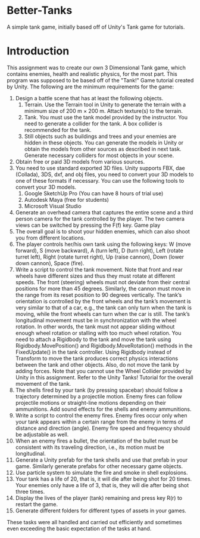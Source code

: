 # Better-Tanks
A simple tank game, initially based off of Unity's Tank game for tutorials.


# Introduction 

This assignment was to create our own 3 Dimensional Tank game, which contains enemies, health and realistic physics, for the most part.  This program was supposed to be based off of the "Tank!" Game tutorial created by Unity. The following are the minimum requirements for the game: 
    
1. Design a battle scene that has at least the following objects. 
   1. Terrain.  Use the Terrain tool in Unity to generate the terrain with a minimum size of 200 m × 200 m.  Attach texture(s) to the terrain. 
   1. Tank.  You must use the tank model provided by the instructor.  You need to generate a collider for the tank.  A box collider is recommended for the tank. 
   1. Still objects such as buildings and trees and your enemies are hidden in these objects.  You can generate the models in Unity or obtain the models from other           sources as described in next task.  Generate necessary colliders for most objects in your scene. 
2. Obtain free or paid 3D models from various sources.  
3. You need to use standard exported 3D files.  Unity supports FBX, dae (Collada), 3DS, dxf, and obj files, you need to convert your 3D models to one of these             formats if necessary.  You can use the following tools to convert your 3D models.
   1. Google SketchUp Pro (You can have 8 hours of trial use)
   1. Autodesk Maya (free for students)
   1. Microsoft Visual Studio
4. Generate an overhead camera that captures the entire scene and a third person camera for the tank controlled by the player.  The two camera views can be switched by pressing the F(f) key.
Game play
5. The overall goal is to shoot your hidden enemies, which can also shoot you from different locations.
6. The player controls her/his own tank using the following keys: W (move forward), S (move backward), A (turn left), D (turn right), Left (rotate turret left), Right (rotate turret right), Up (raise cannon), Down (lower down cannon), Space (fire).
7. Write a script to control the tank movement.  Note that front and rear wheels have different sizes and thus they must rotate at different speeds.  The front (steering) wheels must not deviate from their central positions for more than 45 degrees.  Similarly, the cannon must move in the range from its reset position to 90 degrees vertically. The tank’s orientation is controlled by the front wheels and the tank’s movement is very similar to that of a car, e.g., the tank can only turn when the tank is moving, while the front wheels can turn when the car is still.  The tank’s longitudinal movement must be in synchronization with the wheel rotation.  In other words, the tank must not appear sliding without enough wheel rotation or stalling with too much wheel rotation. 
You need to attach a Rigidbody to the tank and move the tank using Rigidbody.MovePosition() and Rigidbody.MoveRotation() methods in the FixedUpdate() in the tank controller. Using Rigidbody instead of Transform to move the tank produces correct physics interactions between the tank and other objects. Also, do not move the tank by adding forces.  Note that you cannot use the Wheel Collider provided by Unity in this assignment.  Refer to the Unity Tanks! Tutorial for the overall movement of the tank.
8. The shells fired by your tank (by pressing spacebar) should follow a trajectory determined by a projectile motion.  Enemy fires can follow projectile motions or straight-line motions depending on their ammunitions.  Add sound effects for the shells and enemy ammunitions.
9. Write a script to control the enemy fires.  Enemy fires occur only when your tank appears within a certain range from the enemy in terms of distance and direction (angle).  Enemy fire speed and frequency should be adjustable as well.
10.	When an enemy fires a bullet, the orientation of the bullet must be consistent with its traveling direction, i.e., its motion must be longitudinal.
11.	Generate a Unity prefab for the tank shells and use that prefab in your game.  Similarly generate prefabs for other necessary game objects.
12.	Use particle system to simulate the fire and smoke in shell explosions.
13.	Your tank has a life of 20, that is, it will die after being shot for 20 times.  Your enemies only have a life of 3, that is, they will die after being shot three times.
14.	Display the lives of the player (tank) remaining and press key R(r) to restart the game.
15.	Generate different folders for different types of assets in your games.

These tasks were all handled and carried out efficiently and sometimes even exceeding the basic expectation of the tasks at hand.  

# 
